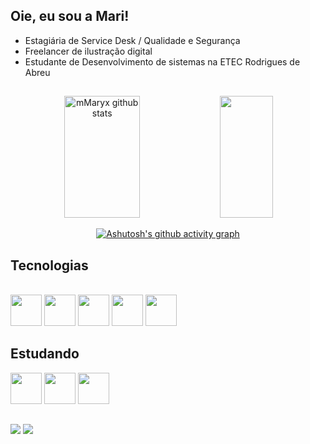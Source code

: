 ## Oie, eu sou a Mari!

- Estagiária de Service Desk / Qualidade e Segurança 
- Freelancer de ilustração digital
- Estudante de Desenvolvimento de sistemas na ETEC Rodrigues de Abreu

##
<div align="center">  
  <img width="49%" height="195px" src="https://github-readme-stats.vercel.app/api?username=mmaryx&show_icons=true&count_private=true&hide_border=true&title_color=DB2BB7&icon_color=DB2BB7&text_color=#fff&bg_color=000" alt="mMaryx github stats" /> 
  <img width="41%" height="195px" src="https://github-readme-stats.vercel.app/api/top-langs/?username=mmaryx&layout=compact&hide_border=true&title_color=DB2BB7&text_color=fff&bg_color=0d1117" />
</div>

<div align="center">

[![Ashutosh's github activity graph](https://github-readme-activity-graph.vercel.app/graph?username=mmaryx&bg_color=000000&color=B1419A&line=B1419A&point=B1419A&area=true&hide_border=true)](https://github.com/ashutosh00710/github-readme-activity-graph)

</div>

## Tecnologias
<div style="display: inline_block"><br>
  <img src="https://cdn.jsdelivr.net/gh/devicons/devicon@latest/icons/html5/html5-original.svg" width="50px"/>
  <img src="https://cdn.jsdelivr.net/gh/devicons/devicon@latest/icons/css3/css3-original.svg" width="50px"/>
  <img src="https://cdn.jsdelivr.net/gh/devicons/devicon@latest/icons/javascript/javascript-original.svg" width="50px"/>

  <img src="https://cdn.jsdelivr.net/gh/devicons/devicon@latest/icons/git/git-original.svg" width="50px"/>
  <img src="https://cdn.jsdelivr.net/gh/devicons/devicon@latest/icons/figma/figma-original.svg" width="50px"/>
</div>

<div style="display: inline_block">
  
## Estudando
  <img src="https://cdn.jsdelivr.net/gh/devicons/devicon@latest/icons/php/php-original.svg" width="50px"/>
  <img src="https://cdn.jsdelivr.net/gh/devicons/devicon@latest/icons/laravel/laravel-original.svg" width="50px"/>
  <img src="https://cdn.jsdelivr.net/gh/devicons/devicon@latest/icons/mysql/mysql-original.svg" width="50px"/>
</div>

##

<div> 
  <a href="https://www.instagram.com/mmaryx_" target="_blank"><img src="https://img.shields.io/badge/-Instagram-%23E4405F?style=for-the-badge&logo=instagram&logoColor=white" target="_blank"></a>
  <a href="https://www.linkedin.com/in/marianna-ghiraldelli-008682260/" target="_blank"><img src="https://img.shields.io/badge/-LinkedIn-%230077B5?style=for-the-badge&logo=linkedin&logoColor=white" target="_blank"></a> 
  
</div>

